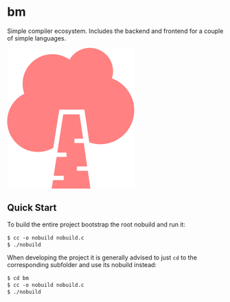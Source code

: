 # bm

Simple compiler ecosystem. Includes the backend and frontend for a couple of simple languages.

![logo](./logo/birch-296x328.png)

## Quick Start

To build the entire project bootstrap the root nobuild and run it:

```console
$ cc -o nobuild nobuild.c
$ ./nobuild
```

When developing the project it is generally advised to just `cd` to the corresponding subfolder and use its nobuild instead:

```console
$ cd bm
$ cc -o nobuild nobuild.c
$ ./nobuild
```
